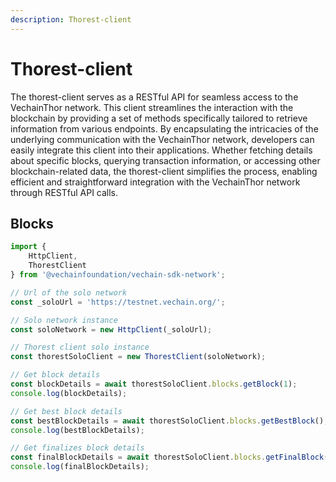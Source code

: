 ```yaml
---
description: Thorest-client
---
```


# Thorest-client

The thorest-client serves as a RESTful API for seamless access to the VechainThor network. This client streamlines the interaction with the blockchain by providing a set of methods specifically tailored to retrieve information from various endpoints. By encapsulating the intricacies of the underlying communication with the VechainThor network, developers can easily integrate this client into their applications. Whether fetching details about specific blocks, querying transaction information, or accessing other blockchain-related data, the thorest-client simplifies the process, enabling efficient and straightforward integration with the VechainThor network through RESTful API calls.

## Blocks

```typescript { name=blocks, category=example }
import {
    HttpClient,
    ThorestClient
} from '@vechainfoundation/vechain-sdk-network';

// Url of the solo network
const _soloUrl = 'https://testnet.vechain.org/';

// Solo network instance
const soloNetwork = new HttpClient(_soloUrl);

// Thorest client solo instance
const thorestSoloClient = new ThorestClient(soloNetwork);

// Get block details
const blockDetails = await thorestSoloClient.blocks.getBlock(1);
console.log(blockDetails);

// Get best block details
const bestBlockDetails = await thorestSoloClient.blocks.getBestBlock();
console.log(bestBlockDetails);

// Get finalizes block details
const finalBlockDetails = await thorestSoloClient.blocks.getFinalBlock();
console.log(finalBlockDetails);

```
